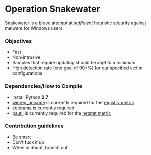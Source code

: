 # Operation Snakewater #

Snakewater is a brave attempt at *sufficient* heuristic security against malware for Windows users.

### Objectives ###

* Fast
* Non-intrusive
* Samples that require updating should be *kept to a minimum*
* High detection rate (end goal of 90+%) for our specified victim configurations

### Dependencies/How to Compile ###

* Install Python **2.7**
* [winreg_unicode](https://pypi.python.org/pypi/winreg_unicode) is currently required for the [registry metric](https://bitbucket.org/meanbergdesign/operation-snakewater/src/2da4203c97f638ee052d98e8ae3c3df8d530b28a/registry_metric.py?at=master)
* [colorama](https://pypi.python.org/pypi/colorama) is currently required
* [psutil](https://github.com/giampaolo/psutil) is currently required for the [netstat metric](https://bitbucket.org/meanbergdesign/operation-snakewater/src/2da4203c97f638ee052d98e8ae3c3df8d530b28a/netstat_metric.py?at=master)




### Contribution guidelines ###

* Be smart
* Don't fuck it up
* When in doubt, branch out